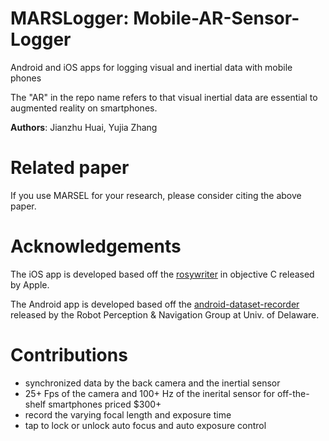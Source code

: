 # MARSLogger: Mobile-AR-Sensor-Logger

Android and iOS apps for logging visual and inertial data with mobile phones

The "AR" in the repo name refers to that visual inertial data are essential to augmented reality on smartphones.

**Authors**: Jianzhu Huai, Yujia Zhang

# Related paper

If you use MARSEL for your research, please consider citing the above paper.

# Acknowledgements

The iOS app is developed based off the [rosywriter](https://developer.apple.com/library/archive/samplecode/RosyWriter/Introduction/Intro.html) in objective C released by Apple.

The Android app is developed based off the [android-dataset-recorder](https://github.com/rpng/android-dataset-recorder) released by the Robot Perception & Navigation Group at Univ. of Delaware.

# Contributions

* synchronized data by the back camera and the inertial sensor
* 25+ Fps of the camera and 100+ Hz of the inerital sensor for off-the-shelf smartphones priced $300+ 
* record the varying focal length and exposure time
* tap to lock or unlock auto focus and auto exposure control



